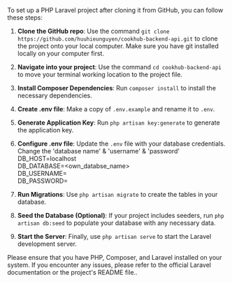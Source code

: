 To set up a PHP Laravel project after cloning it from GitHub, you can follow these steps:

1. **Clone the GitHub repo**: Use the command `git clone https://github.com/huuhieunguyen/cookhub-backend-api.git` to clone the project onto your local computer. Make sure you have git installed locally on your computer first.

2. **Navigate into your project**: Use the command `cd cookhub-backend-api` to move your terminal working location to the project file.

3. **Install Composer Dependencies**: Run `composer install` to install the necessary dependencies.

4. **Create .env file**: Make a copy of `.env.example` and rename it to `.env`.

5. **Generate Application Key**: Run `php artisan key:generate` to generate the application key.

6. **Configure .env file**: Update the `.env` file with your database credentials.</br>
    Change the 'database name' & 'username' & 'password'</br>
    DB_HOST=localhost</br>
    DB_DATABASE=<own_databse_name> </br>
    DB_USERNAME= </br>
    DB_PASSWORD= </br>

7. **Run Migrations**: Use `php artisan migrate` to create the tables in your database.

8. **Seed the Database (Optional)**: If your project includes seeders, run `php artisan db:seed` to populate your database with any necessary data.

9.  **Start the Server**: Finally, use `php artisan serve` to start the Laravel development server.

Please ensure that you have PHP, Composer, and Laravel installed on your system. If you encounter any issues, please refer to the official Laravel documentation or the project's README file..